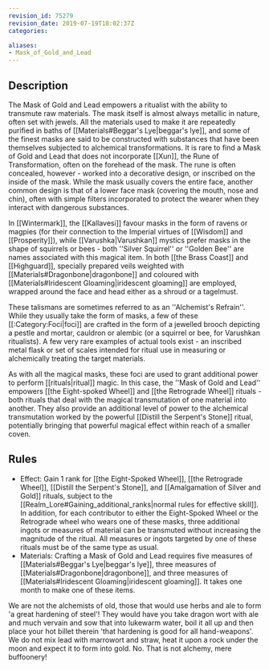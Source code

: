 ```yaml
---
revision_id: 75279
revision_date: 2019-07-19T18:02:37Z
categories:

aliases:
- Mask_of_Gold_and_Lead
---
```



## Description
The Mask of Gold and Lead empowers a ritualist with the ability to transmute raw materials. The mask itself is almost always metallic in nature, often set with jewels. All the materials used to make it are repeatedly purified in baths of [[Materials#Beggar's Lye|beggar's lye]], and some of the finest masks are said to be constructed with substances that have been themselves subjected to alchemical transformations.  It is rare to find a Mask of Gold and Lead that does not incorporate [[Xun]], the Rune of Transformation, often on the forehead of the mask. The rune is often concealed, however - worked into a decorative design, or inscribed on the inside of the mask. While the mask usually covers the entire face, another common design is that of a lower face mask (covering the mouth, nose and chin), often with simple filters incorporated to protect the wearer when they interact with dangerous substances.

In [[Wintermark]], the [[Kallavesi]] favour masks in the form of ravens or magpies (for their connection to the Imperial virtues of [[Wisdom]] and [[Prosperity]]), while [[Varushka|Varushkan]] mystics prefer masks in the shape of squirrels or bees - both ''Silver Squirrel'' or ''Golden Bee'' are names associated with this magical item. In both [[the Brass Coast]] and [[Highguard]], specially prepared veils weighted with [[Materials#Dragonbone|dragonbone]] and coloured with [[Materials#Iridescent Gloaming|iridescent gloaming]] are employed, wrapped around the face and head either as a shroud or a tagelmust.

These talismans are sometimes referred to as an ''Alchemist's Refrain''. While they usually take the form of masks, a few of these [[:Category:Foci|foci]] are crafted in the form of a jewelled brooch depicting a pestle and mortar, cauldron or alembic (or a squirrel or bee, for Varushkan ritualists). A few very rare examples of actual tools exist - an inscribed metal flask or set of scales intended for ritual use in measuring or alchemically treating the target materials.

As with all the magical masks, these foci are used to grant additional power to perform [[rituals|ritual]] magic. In this case, the ''Mask of Gold and Lead'' empowers [[the Eight-spoked Wheel]] and [[the Retrograde Wheel]] rituals - both rituals that deal with the magical transmutation of one material into another. They also provide an additional level of power to the alchemical transmutation worked by the powerful [[Distill the Serpent's Stone]] ritual, potentially bringing that powerful magical effect within reach of a smaller coven.

## Rules

* Effect: Gain 1 rank for [[the Eight-Spoked Wheel]], [[the Retrograde Wheel]], [[Distill the Serpent's Stone]], and [[Amalgamation of Silver and Gold]] rituals, subject to the [[Realm_Lore#Gaining_additional_ranks|normal rules for effective skill]]. In addition, for each contributor to either the Eight-Spoked Wheel or the Retrograde wheel who wears one of these masks, three additional ingots or measures of material can be transmuted without increasing the magnitude of the ritual. All measures or ingots targeted by one of these rituals must be of the same type as usual.
* Materials: Crafting a Mask of Gold and Lead requires five measures of [[Materials#Beggar's Lye|beggar's lye]], three measures of [[Materials#Dragonbone|dragonbone]], and three measures of [[Materials#Iridescent Gloaming|iridescent gloaming]]. It takes one month to make one of these items.

We are not the alchemists of old, those that would use herbs and ale to form 'a great hardening of steel'! They would have you take dragon wort with ale and much vervain and sow that into lukewarm water, boil it all up and then place your hot billet therein 'that hardening is good for all hand-weapons'. We do not mix lead with marrowort and straw, heat it upon a rock under the moon and expect it to form into gold. No. That is not alchemy, mere buffoonery!